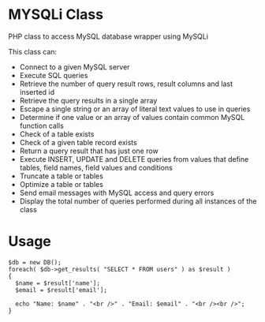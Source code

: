 MYSQLi Class
=============

PHP class to access MySQL database wrapper using MySQLi

This class can:

- Connect to a given MySQL server
- Execute SQL queries
- Retrieve the number of query result rows, result columns and last inserted id
- Retrieve the query results in a single array
- Escape a single string or an array of literal text values to use in queries
- Determine if one value or an array of values contain common MySQL function calls
- Check of a table exists
- Check of a given table record exists
- Return a query result that has just one row
- Execute INSERT, UPDATE and DELETE queries from values that define tables, field names, field values and conditions
- Truncate a table or tables
- Optimize a table or tables
- Send email messages with MySQL access and query errors
- Display the total number of queries performed during all instances of the class

# Usage
````require_once "class.db.php";
$db = new DB();
foreach( $db->get_results( "SELECT * FROM users" ) as $result )
{
  $name = $result['name'];
  $email = $result['email'];
  
  echo "Name: $name" . "<br />" . "Email: $email" . "<br /><br />";
}
````
